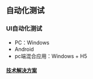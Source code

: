 ## 自动化测试
### UI自动化测试
- PC：Windows
- Android
- pc端混合应用：Windows + H5
#### [技术解决方案](https://github.com/summer506hai/auto_test/issues?q=is%3Aissue+is%3Aopen+label%3A%E8%A7%A3%E5%86%B3%E6%96%B9%E6%A1%88) 
